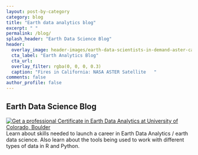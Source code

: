 ```yaml
---
layout: post-by-category
category: blog
title: "Earth data analytics blog"
excerpt: " "
permalink: /blog/
splash_header: "Earth Data Science Blog"
header:
  overlay_image: header-images/earth-data-scientists-in-demand-aster-ca-2013-NASA.jpg
  cta_label: "Earth Analytics Blog"
  cta_url:
  overlay_filter: rgba(0, 0, 0, 0.3)
  caption: "Fires in California: NASA ASTER Satellite   "
comments: false
author_profile: false
---
```


## Earth Data Science Blog

<div class = "prof-cert-wrapper">
<div id = "right">
<a href="http://bit.ly/2jc5SXy" target="_blank"><img src="{{ site.url }}/images/earth-data-analytics-professional-certificate-banner.png" alt="Get a professional Certificate in Earth Data Analytics at University of Colorado, Boulder"></a></div>
<div id = "left">Learn about skills needed to launch a career in Earth Data Analytics / earth data science.
Also learn about the tools being used to work with different types of data in R and Python.
</div>
</div>
